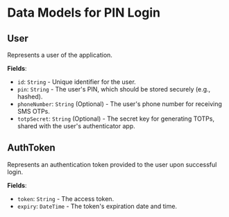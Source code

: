 # Data Models for PIN Login

## User
Represents a user of the application.

**Fields**:
- `id`: `String` - Unique identifier for the user.
- `pin`: `String` - The user's PIN, which should be stored securely (e.g., hashed).
- `phoneNumber`: `String` (Optional) - The user's phone number for receiving SMS OTPs.
- `totpSecret`: `String` (Optional) - The secret key for generating TOTPs, shared with the user's authenticator app.

## AuthToken
Represents an authentication token provided to the user upon successful login.

**Fields**:
- `token`: `String` - The access token.
- `expiry`: `DateTime` - The token's expiration date and time.